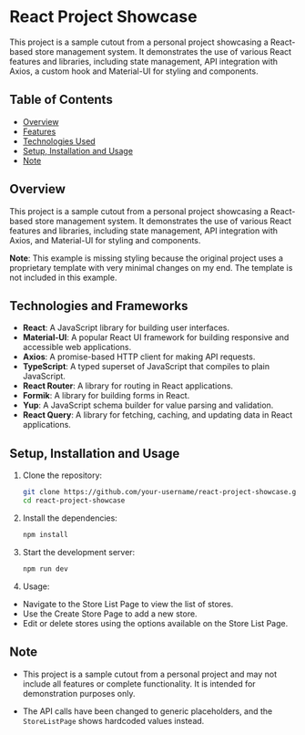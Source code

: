 # React Project Showcase

This project is a sample cutout from a personal project showcasing a React-based store management system. It demonstrates the use of various React features and libraries, including state management, API integration with Axios, a custom hook and Material-UI for styling and components.

## Table of Contents

- [Overview](#overview)
- [Features](#features)
- [Technologies Used](#technologies-used)
- [Setup, Installation and Usage](#setup-and-installation)
- [Note](#note)

## Overview

This project is a sample cutout from a personal project showcasing a React-based store management system. It demonstrates the use of various React features and libraries, including state management, API integration with Axios, and Material-UI for styling and components.

**Note**: This example is missing styling because the original project uses a proprietary template with very minimal changes on my end. The template is not included in this example.

## Technologies and Frameworks

- **React**: A JavaScript library for building user interfaces.
- **Material-UI**: A popular React UI framework for building responsive and accessible web applications.
- **Axios**: A promise-based HTTP client for making API requests.
- **TypeScript**: A typed superset of JavaScript that compiles to plain JavaScript.
- **React Router**: A library for routing in React applications.
- **Formik**: A library for building forms in React.
- **Yup**: A JavaScript schema builder for value parsing and validation.
- **React Query**: A library for fetching, caching, and updating data in React applications.

## Setup, Installation and Usage

1. Clone the repository:
    ```sh
    git clone https://github.com/your-username/react-project-showcase.git
    cd react-project-showcase
    ```

2. Install the dependencies:
    ```sh
    npm install
    ```

3. Start the development server:
    ```sh
    npm run dev
    ```

4. Usage:
 - Navigate to the Store List Page to view the list of stores.
 - Use the Create Store Page to add a new store.
 - Edit or delete stores using the options available on the Store List Page.

## Note

 - This project is a sample cutout from a personal project and may not include all features or complete functionality. It is intended for demonstration purposes only.

 - The API calls have been changed to generic placeholders, and the `StoreListPage` shows hardcoded values instead.
